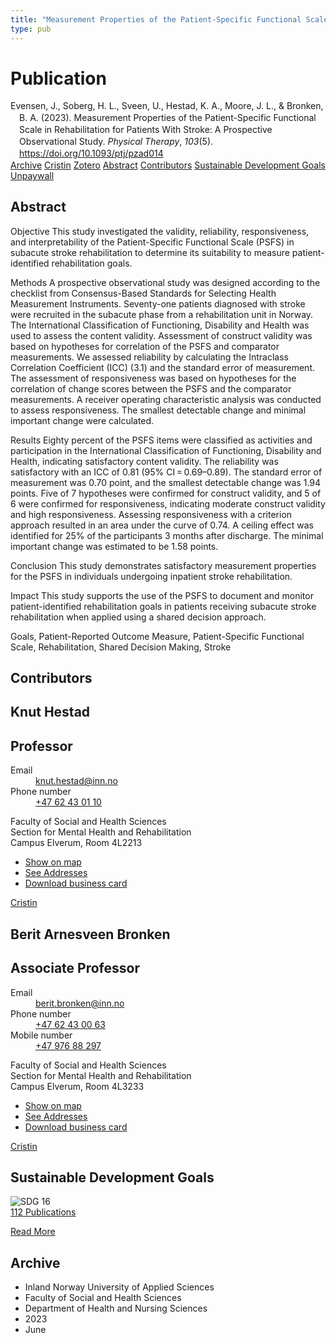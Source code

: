 ```yaml
---
title: "Measurement Properties of the Patient-Specific Functional Scale in Rehabilitation for Patients With Stroke: A Prospective Observational Study"
type: pub
---
```

<h1>Publication</h1>
<article id="csl-bib-container-VXADD74A" class="csl-bib-container">
  <div class="csl-bib-body" style="line-height: 1.35; padding-left: 1em; text-indent:-1em;">
  <div class="csl-entry">Evensen, J., Soberg, H. L., Sveen, U., Hestad, K. A., Moore, J. L., &amp; Bronken, B. A. (2023). Measurement Properties of the Patient-Specific Functional Scale in Rehabilitation for Patients With Stroke: A Prospective Observational Study. <i>Physical Therapy</i>, <i>103</i>(5). <a href="https://doi.org/10.1093/ptj/pzad014">https://doi.org/10.1093/ptj/pzad014</a></div>
</div>
  <div class="csl-bib-buttons">
    <a href="#taxonomy-article-VXADD74A" class="csl-bib-button">Archive</a>
    <a href="https://app.cristin.no/results/show.jsf?id=2150735" alt="Cristin URL" class="csl-bib-button">Cristin</a>
    <a href="http://zotero.org/groups/5022929/items/VXADD74A" alt="Zotero URL" class="csl-bib-button">Zotero</a>
    <a href="#abstract-article-VXADD74A" class="csl-bib-button">Abstract</a>
    <a href="#contributors-article-VXADD74A" class="csl-bib-button">Contributors</a>
    <a href="#sdg-article-VXADD74A" class="csl-bib-button">Sustainable Development Goals</a>
    <a href="https://academic.oup.com/ptj/advance-article-pdf/doi/10.1093/ptj/pzad014/49170792/pzad014.pdf" class="csl-bib-button">Unpaywall</a>
  </div>
  <div id="csl-bib-meta-container-VXADD74A"></div>
</article>
<div id="csl-bib-meta-VXADD74A" class="csl-bib-meta">
  <article id="abstract-article-VXADD74A" class="abstract-article">
    <h1>Abstract</h1>
    Objective 
This study investigated the validity, reliability, responsiveness, and interpretability of the Patient-Specific Functional Scale (PSFS) in subacute stroke rehabilitation to determine its suitability to measure patient-identified rehabilitation goals. 
 
Methods 
A prospective observational study was designed according to the checklist from Consensus-Based Standards for Selecting Health Measurement Instruments. Seventy-one patients diagnosed with stroke were recruited in the subacute phase from a rehabilitation unit in Norway. The International Classification of Functioning, Disability and Health was used to assess the content validity. Assessment of construct validity was based on hypotheses for correlation of the PSFS and comparator measurements. We assessed reliability by calculating the Intraclass Correlation Coefficient (ICC) (3.1) and the standard error of measurement. The assessment of responsiveness was based on hypotheses for the correlation of change scores between the PSFS and the comparator measurements. A receiver operating characteristic analysis was conducted to assess responsiveness. The smallest detectable change and minimal important change were calculated. 
 
Results 
Eighty percent of the PSFS items were classified as activities and participation in the International Classification of Functioning, Disability and Health, indicating satisfactory content validity. The reliability was satisfactory with an ICC of 0.81 (95% CI = 0.69–0.89). The standard error of measurement was 0.70 point, and the smallest detectable change was 1.94 points. Five of 7 hypotheses were confirmed for construct validity, and 5 of 6 were confirmed for responsiveness, indicating moderate construct validity and high responsiveness. Assessing responsiveness with a criterion approach resulted in an area under the curve of 0.74. A ceiling effect was identified for 25% of the participants 3 months after discharge. The minimal important change was estimated to be 1.58 points. 
 
Conclusion 
This study demonstrates satisfactory measurement properties for the PSFS in individuals undergoing inpatient stroke rehabilitation. 
 
Impact 
This study supports the use of the PSFS to document and monitor patient-identified rehabilitation goals in patients receiving subacute stroke rehabilitation when applied using a shared decision approach. 
 
Goals, Patient-Reported Outcome Measure, Patient-Specific Functional Scale, Rehabilitation, Shared Decision Making, Stroke
  </article>
  <article id="contributors-article-VXADD74A" class="contributors-article">
    <h1>Contributors</h1>
    <div class="personas">
<div class="vrtx-hinn-person-card">
<div class="photo">
<i class="lar la-user-circle missing-person"></i>
</div>
<div class="info">
<hgroup><h1>Knut Hestad</h1>
<h2>Professor</h2>
</hgroup><dl>
<dt>Email</dt>
<dd>
<a href="mailto:knut.hestad@inn.no">knut.hestad@inn.no</a>
</dd>
<dt>Phone number</dt>
<dd><a href="tel:+4762430110">
+47 62 43 01 10
</a></dd>
</dl>
<p>
Faculty of Social and Health Sciences<br>
Section for Mental Health and Rehabilitation<br>
Campus Elverum,
Room 4L2213
</p>
<ul class="vrtx-hinn-links">
<li><a href="https://www.google.com/maps?q=60.88177,11.53669">Show on map</a></li>
<li><a href="https://www.inn.no/english/find-an-employee/knut-hestad.html#vrtx-hinn-addresses">See Addresses</a></li>
<li><a href="https://www.inn.no/english/find-an-employee/knut-hestad.html?vrtx=vcf">Download business card</a></li>
</ul>
</div>
</div>
<a href="https://app.cristin.no/persons/show.jsf?id=43557" alt="Cristin URL" class="personas-cristin">Cristin</a>
</div> <div class="personas">
<div class="vrtx-hinn-person-card">
<div class="photo">
<i class="lar la-user-circle missing-person"></i>
</div>
<div class="info">
<hgroup><h1>Berit Arnesveen Bronken</h1>
<h2>Associate Professor</h2>
</hgroup><dl>
<dt>Email</dt>
<dd>
<a href="mailto:berit.bronken@inn.no">berit.bronken@inn.no</a>
</dd>
<dt>Phone number</dt>
<dd><a href="tel:+4762430063">
+47 62 43 00 63
</a></dd>
<dt>Mobile number</dt>
<dd><a href="tel:+4797688297">
+47 976 88 297
</a></dd>
</dl>
<p>
Faculty of Social and Health Sciences<br>
Section for Mental Health and Rehabilitation<br>
Campus Elverum,
Room 4L3233
</p>
<ul class="vrtx-hinn-links">
<li><a href="https://www.google.com/maps?q=60.88177,11.53669">Show on map</a></li>
<li><a href="https://www.inn.no/english/find-an-employee/berit-bronken.html#vrtx-hinn-addresses">See Addresses</a></li>
<li><a href="https://www.inn.no/english/find-an-employee/berit-bronken.html?vrtx=vcf">Download business card</a></li>
</ul>
</div>
</div>
<a href="https://app.cristin.no/persons/show.jsf?id=10549" alt="Cristin URL" class="personas-cristin">Cristin</a>
</div>
  </article>
  <article id="sdg-article-VXADD74A" class="sdg-article">
    <h1>Sustainable Development Goals</h1>
    <div class="sdg-container"><div id="sdg16" class="sdg">
<img src="{{< params subfolder >}}images/sdg/sdg16_en.png" class="image" alt="SDG 16">
<div class="sdg-overlay">
<a href="{{< params subfolder >}}en/archive/?sdg=16#archive" class="sdg-publication-count"><span>112</span> Publications</a>
<p><a href="https://sdgs.un.org/goals/goal16" class="sdg-read-more">Read More</a></p>
</div>
</div></div>
  </article>
  <article id="taxonomy-article-VXADD74A" class="taxonomy-article">
    <h1>Archive</h1>
    <ul>
      <li>Inland Norway University of Applied Sciences</li>
      <li>Faculty of Social and Health Sciences</li>
      <li>Department of Health and Nursing Sciences</li>
      <li>2023</li>
      <li>June</li>
    </ul>
  </article>
</div>
